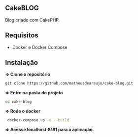 CakeBLOG
------------
Blog criado com CakePHP.

Requisitos
------------
 - Docker e Docker Compose

 Instalação
------------

**=> Clone o repositório**
```sh
git clone https://github.com/matheusdearaujo/cake-blog.git
```

**=> Entre na pasta do projeto**

```sh
cd cake-blog
```

**=> Rode o docker**

```sh
 docker-compose up -d --build
```

**=> Acesse localhost:8181 para a aplicação.**
